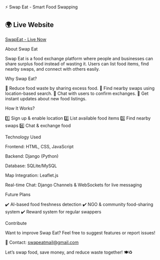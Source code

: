 
⚡ Swap Eat - Smart Food Swapping

## 🌍 Live Website  
[SwapEat - Live Now](https://toxic-ilse-piyush105454-c639ba90.koyeb.app/)

About Swap Eat

Swap Eat is a food exchange platform where people and businesses can share surplus food instead of wasting it. Users can list food items, find nearby swaps, and connect with others easily.

Why Swap Eat?

🚀 Reduce food waste by sharing excess food.
📍 Find nearby swaps using location-based search.
💬 Chat with users to confirm exchanges.
🔔 Get instant updates about new food listings.

How It Works?

1️⃣ Sign up & enable location
2️⃣ List available food items
3️⃣ Find nearby swaps
4️⃣ Chat & exchange food

Technology Used

Frontend: HTML, CSS, JavaScript

Backend: Django (Python)

Database: SQLite/MySQL 

Map Integration: Leaflet.js

Real-time Chat: Django Channels & WebSockets for live messaging



Future Plans

✔️ AI-based food freshness detection
✔️ NGO & community food-sharing system
✔️ Reward system for regular swappers

Contribute

Want to improve Swap Eat? Feel free to suggest features or report issues!

📩 Contact: swapeatmail@gmail.com

Let’s swap food, save money, and reduce waste together! 🍽️♻️
